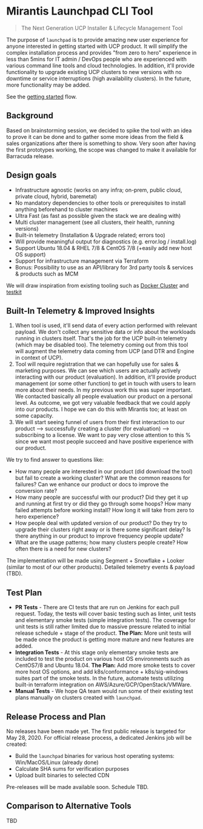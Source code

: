 # Mirantis Launchpad CLI Tool

> The Next Generation UCP Installer & Lifecycle Management Tool

The purpose of `launchpad` is to provide amazing new user experience for anyone interested in getting started with UCP product. It will simplify the complex installation process and provides "from zero to hero" experience in less than 5mins for IT admin / DevOps people who are experienced with various command line tools and cloud technologies. In addition, it'll provide functionality to upgrade existing UCP clusters to new versions with no downtime or service interruptions (high availability clusters). In the future, more functionality may be added.

See the [getting started](https://github.com/Mirantis/mcc/wiki/Getting-Started-with-UCP) flow.

## Background

Based on brainstorming session, we decided to spike the tool with an idea to prove it can be done and to gather some more ideas from the field & sales organizations after there is something to show. Very soon after having the first prototypes working, the scope was changed to make it available for Barracuda release.

## Design goals

* Infrastructure agnostic (works on any infra; on-prem, public cloud, private cloud, hybrid, baremetal)
* No mandatory dependencies to other tools or prerequisites to install anything beforehand to cluster machines
* Ultra Fast (as fast as possible given the stack we are dealing with)
* Multi cluster management (see all clusters, their health, running versions)
* Built-in telemetry (Installation & Upgrade related; errors too)
* Will provide meaningful output for diagnostics (e.g. error.log / install.log)
* Support Ubuntu 18.04 & RHEL 7/8 & CentOS 7/8 (+easily add new host OS support)
* Support for infrastructure management via Terraform
* Bonus: Possibility to use as an API/library for 3rd party tools & services & products such as MCM

We will draw inspiration from existing tooling such as [Docker Cluster](https://github.com/Mirantis/cluster) and [testkit](https://github.com/Mirantis/testkit)

## Built-In Telemetry & Improved Insights

1. When tool is used, it'll send data of every action performed with relevant payload. We don't collect any sensitive data or info about the workloads running in clusters itself. That's the job for the UCP built-in telemetry (which may be disabled too). The telemetry coming out from this tool will augment the telemetry data coming from UCP (and DTR and Engine in context of UCP).
2. Tool will require registration that we can hopefully use for sales & marketing purposes. We can see which users are actually actively interacting with our product (evaluation). In addition, it'll provide product management (or some other function) to get in touch with users to learn more about their needs. In my previous work this was super important. We contacted basically all people evaluation our product on a personal level. As outcome, we got very valuable feedback that we could apply into our products. I hope we can do this with Mirantis too; at least on some capacity.
3. We will start seeing funnel of users from their first interaction to our product --> successfully creating a cluster (for evaluation) --> subscribing to a license. We want to pay very close attention to this % since we want most people succeed and have positive experience with our product.

We try to find answer to questions like:

* How many people are interested in our product (did download the tool) but fail to create a working cluster? What are the common reasons for failures? Can we enhance our product or docs to improve the conversion rate?
* How many people are successful with our product? Did they get it up and running at first try or did they go through some hoops? How many failed attempts before working install? How long it will take from zero to hero experience?
* How people deal with updated version of our product? Do they try to upgrade their clusters right away or is there some significant delay? Is there anything in our product to improve frequency people update?
* What are the usage patterns; how many clusters people create? How often there is a need for new clusters?

The implementation will be made using Segment + Snowflake + Looker (similar to most of our other products). Detailed telemetry events & payload (TBD).

## Test Plan

* **PR Tests** - There are CI tests that are run on Jenkins for each pull request. Today, the tests will cover basic testing such as linter, unit tests and elementary smoke tests (simple integration tests). The coverage for unit tests is still rather limited due to massive pressure related to initial release schedule + stage of the product. **The Plan:** More unit tests will be made once the product is getting more mature and new features are added.
* **Integration Tests** - At this stage only elementary smoke tests are included to test the product on various host OS environments such as CentOS7/8 and Ubuntu 18.04.  **The Plan:** Add more smoke tests to cover more host OS options, and add k8s/conformance + k8s/sig-windows suites part of the smoke tests. In the future, automate tests utilizing built-in terraform integration on AWS/Azure/GCP/OpenStack/VMWare.
* **Manual Tests** - We hope QA team would run some of their existing test plans manually on clusters created with `launchpad`.

## Release Process and Plan

No releases have been made yet. The first public release is targeted for May 28, 2020. For official release process, a dedicated Jenkins job will be created:

* Build the `launchpad` binaries for various host operating systems: Win/MacOS/Linux (already done)
* Calculate SHA sums for verification purposes
* Upload built binaries to selected CDN

Pre-releases will be made available soon. Schedule TBD.

## Comparison to Alternative Tools

TBD

